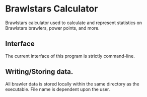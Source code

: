 # Brawlstars Calculator
Brawlstars calculator used to calculate and represent statistics on Brawlstars brawlers, power points, and more.

## Interface
The current interface of this program is strictly command-line.

## Writing/Storing data.
All brawler data is stored locally within the same directory as the executable. File name is dependent upon the user.
